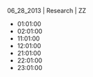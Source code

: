 06_28_2013 | Research | ZZ 
* 01:01:00
* 02:01:00
* 11:01:00
* 12:01:00
* 21:01:00
* 22:01:00
* 23:01:00
